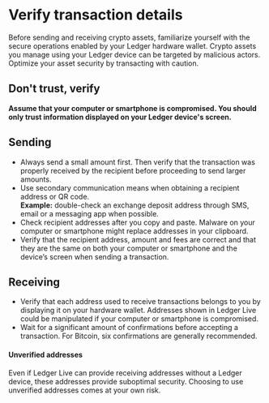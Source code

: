 
# Verify transaction details

Before sending and receiving crypto assets, familiarize yourself with the secure operations enabled by your Ledger hardware wallet. Crypto assets you manage using your Ledger device can be targeted by malicious actors. Optimize your asset security by transacting with caution.

## Don't trust, verify

**Assume that your computer or smartphone is compromised. You should only trust information displayed on your Ledger device's screen.**

## Sending

-   Always send a small amount first. Then verify that the transaction was properly received by the recipient before proceeding to send larger amounts.
-   Use secondary communication means when obtaining a recipient address or QR code.  
    **Example:** double-check an exchange deposit address through SMS, email or a messaging app when possible.
-   Check recipient addresses after you copy and paste. Malware on your computer or smartphone might replace addresses in your clipboard.
-   Verify that the recipient address, amount and fees are correct and that they are the same on both your computer or smartphone and the device’s screen when sending a transaction.

## Receiving

-   Verify that each address used to receive transactions belongs to you by displaying it on your hardware wallet. Addresses shown in Ledger Live could be manipulated if your computer or smartphone is compromised.
-   Wait for a significant amount of confirmations before accepting a transaction. For Bitcoin, six confirmations are generally recommended.

#### Unverified addresses

Even if Ledger Live can provide receiving addresses without a Ledger device, these addresses provide suboptimal security. Choosing to use unverified addresses comes at your own risk.